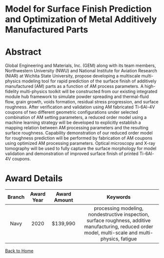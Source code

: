 
Model for Surface Finish Prediction and Optimization of Metal Additively Manufactured Parts
===========================================================================================

# Abstract


Global Engineering and Materials, Inc. (GEM) along with its team members, Northwestern University (NWU) and National Institute for Aviation Research (NIAR) at Wichita State University, propose developing a multiscale multi-physics modeling tool for rapid prediction of the surface finish of additively manufactured (AM) parts as a function of AM process parameters. A high-fidelity multi-physics toolkit will be constructed from our existing integrated module hub framework to simulate powder spreading and thermal-fluid flow, grain growth, voids formation, residual stress progression, and surface roughness. After verification and validation using AM fabricated Ti-6Al-4V coupons of two different geometric configurations under selected combination of AM setting parameters, a reduced order model using a machine learning strategy will be developed to explicitly establish a mapping relation between AM processing parameters and the resulting surface roughness. Capability demonstration of our reduced order model for roughness prediction will be performed by fabrication of AM coupons using optimized AM processing parameters. Optical microscopy and X-ray tomography will be used to fully capture the surface morphology for model validation and demonstration of improved surface finish of printed Ti-6Al-4V coupons.  

# Award Details

|Branch|Award Year|Award Amount|Keywords|
| :---: | :---: | :---: | :---: |
|Navy|2020|$139,990|processing modeling, nondestructive inspection, surface roughness, additive manufacturing, reduced order model, multi-scale and multi-physics, fatigue|
  
  


[Back to Home](https://github.com/chrischow/dod_sbir_awards#2152)